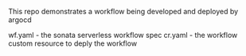 This repo demonstrates a workflow being developed and deployed by argocd

wf.yaml - the sonata serverless workflow spec
cr.yaml - the workflow custom resource to deply the workflow
